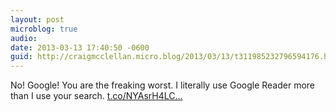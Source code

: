 ```yaml
---
layout: post
microblog: true
audio: 
date: 2013-03-13 17:40:50 -0600
guid: http://craigmcclellan.micro.blog/2013/03/13/t311985232796594176.html
---
```

No! Google! You are the freaking worst. I literally use Google Reader more than I use your search.  [t.co/NYAsrH4LC...](http://t.co/NYAsrH4LCg)
